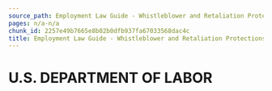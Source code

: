 ```yaml
---
source_path: Employment Law Guide - Whistleblower and Retaliation Protections.md
pages: n/a-n/a
chunk_id: 2257e49b7665e8b02b0dfb937fa67033568dac4c
title: Employment Law Guide - Whistleblower and Retaliation Protections
---
```

# U.S. DEPARTMENT OF LABOR
